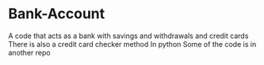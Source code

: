 # Bank-Account
A code that acts as a bank with savings and withdrawals and credit cards
There is also a credit card checker method
In python
Some of the code is in another repo
